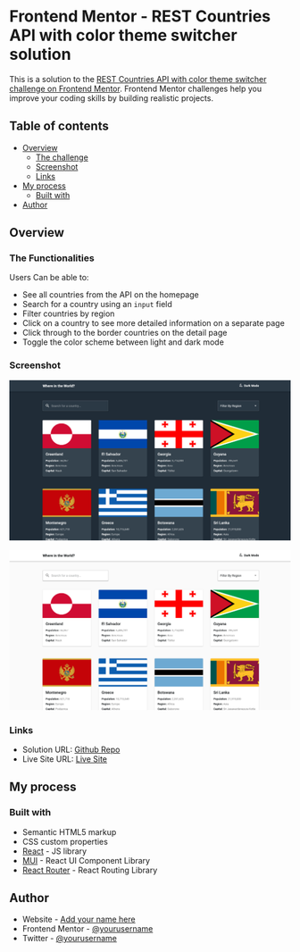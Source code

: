 # Frontend Mentor - REST Countries API with color theme switcher solution

This is a solution to the [REST Countries API with color theme switcher challenge on Frontend Mentor](https://www.frontendmentor.io/challenges/rest-countries-api-with-color-theme-switcher-5cacc469fec04111f7b848ca). Frontend Mentor challenges help you improve your coding skills by building realistic projects.

## Table of contents

- [Overview](#overview)
  - [The challenge](#the-challenge)
  - [Screenshot](#screenshot)
  - [Links](#links)
- [My process](#my-process)
  - [Built with](#built-with)
- [Author](#author)

## Overview

### The Functionalities

Users Can be able to:

- See all countries from the API on the homepage
- Search for a country using an `input` field
- Filter countries by region
- Click on a country to see more detailed information on a separate page
- Click through to the border countries on the detail page
- Toggle the color scheme between light and dark mode

### Screenshot

![](./public/screenshots/dark.png)

![](./public/screenshots/light.png)

### Links

- Solution URL: [Github Repo](https://github.com/Kingsleyaham/rest-country-api)
- Live Site URL: [Live Site](https://country-api-proj.netlify.app/)

## My process

### Built with

- Semantic HTML5 markup
- CSS custom properties
- [React](https://reactjs.org/) - JS library
- [MUI](https://mui.com/) - React UI Component Library
- [React Router](https://reactrouter.com/) - React Routing Library

## Author

- Website - [Add your name here](https://www.your-site.com)
- Frontend Mentor - [@yourusername](https://www.frontendmentor.io/profile/yourusername)
- Twitter - [@yourusername](https://www.twitter.com/yourusername)
